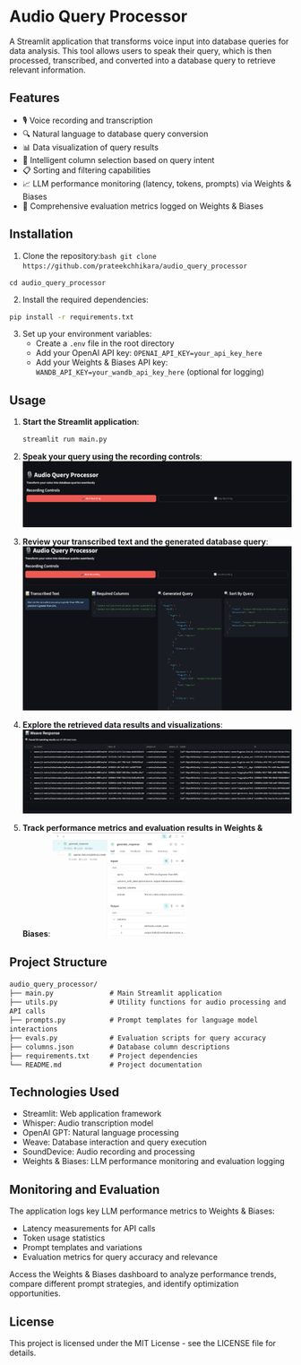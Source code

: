 # Audio Query Processor

A Streamlit application that transforms voice input into database queries for data analysis. This tool allows users to speak their query, which is then processed, transcribed, and converted into a database query to retrieve relevant information.

## Features

- 🎙️ Voice recording and transcription
- 🔍 Natural language to database query conversion
- 📊 Data visualization of query results
- 🧠 Intelligent column selection based on query intent
- 📋 Sorting and filtering capabilities
- 📈 LLM performance monitoring (latency, tokens, prompts) via Weights & Biases
- 🔬 Comprehensive evaluation metrics logged on Weights & Biases

## Installation

1. Clone the repository:```bash
git clone https://github.com/prateekchhikara/audio_query_processor```

```
cd audio_query_processor
```

2. Install the required dependencies:
```bash
pip install -r requirements.txt
```

3. Set up your environment variables:
   - Create a `.env` file in the root directory
   - Add your OpenAI API key: `OPENAI_API_KEY=your_api_key_here`
   - Add your Weights & Biases API key: `WANDB_API_KEY=your_wandb_api_key_here` (optional for logging)

## Usage

1. **Start the Streamlit application**:
   ```bash
   streamlit run main.py
   ```

2. **Speak your query using the recording controls**:
   ![Audio Query Processor Interface](images/image1.png)

3. **Review your transcribed text and the generated database query**:
   ![Audio Query Processor Interface](images/image2.png)

4. **Explore the retrieved data results and visualizations**:
   ![Audio Query Processor Interface](images/image3.png)

5. **Track performance metrics and evaluation results in Weights & Biases**:
   <img src="images/image4.png" alt="Audio Query Processor Interface" width="50%"/>

## Project Structure

```
audio_query_processor/
├── main.py              # Main Streamlit application
├── utils.py             # Utility functions for audio processing and API calls
├── prompts.py           # Prompt templates for language model interactions
├── evals.py             # Evaluation scripts for query accuracy
├── columns.json         # Database column descriptions
├── requirements.txt     # Project dependencies
└── README.md            # Project documentation
```

## Technologies Used

- Streamlit: Web application framework
- Whisper: Audio transcription model
- OpenAI GPT: Natural language processing
- Weave: Database interaction and query execution
- SoundDevice: Audio recording and processing
- Weights & Biases: LLM performance monitoring and evaluation logging

## Monitoring and Evaluation

The application logs key LLM performance metrics to Weights & Biases:
- Latency measurements for API calls
- Token usage statistics
- Prompt templates and variations
- Evaluation metrics for query accuracy and relevance

Access the Weights & Biases dashboard to analyze performance trends, compare different prompt strategies, and identify optimization opportunities.

## License

This project is licensed under the MIT License - see the LICENSE file for details.

